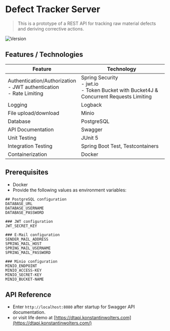 # Defect Tracker Server

> This is a prototype of a REST API for tracking raw material defects
> and deriving corrective actions.

![Version](https://img.shields.io/badge/version-0.8.0-blue.svg?cacheSeconds=2592000)


## Features / Technologies
| Feature                                                                      | Technology                                                                                    |
|------------------------------------------------------------------------------|-----------------------------------------------------------------------------------------------|
| Authentication/Authorization <br/> - JWT authentication <br/>- Rate Limiting | Spring Security<br/>- jwt.io <br/>- Token Bucket with Bucket4J & Concurrent Requests Limiting |
| Logging                                                                      | Logback                                                                                       |
| File upload/download                                                         | Minio                                                                                         |
| Database                                                                     | PostgreSQL                                                                                    |
| API Documentation                                                            | Swagger                                                                                       |
| Unit Testing                                                                 | JUnit 5                                                                                       |
| Integration Testing                                                          | Spring Boot Test, Testcontainers                                                              |
| Containerization                                                             | Docker                                                                                        |


## Prerequisites
- Docker
- Provide the following values as environment variables:

```env
## PostgreSQL configuration
DATABASE_URL
DATABASE_USERNAME
DATABASE_PASSWORD

### JWT configuration
JWT_SECRET_KEY

### E-Mail configuration
SENDER_MAIL_ADDRESS
SPRING_MAIL_HOST
SPRING_MAIL_USERNAME
SPRING_MAIL_PASSWORD

### Minio configuration
MINIO_ENDPOINT
MINIO_ACCESS-KEY
MINIO_SECRET-KEY
MINIO_BUCKET-NAME
```


## API Reference
- Enter ```http://localhost:8080``` after startup for Swagger API documentation.
- or visit life demo at [https://dtapi.konstantinwolters.com](https://dtapi.konstantinwolters.com/)
